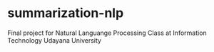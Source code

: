 # summarization-nlp
Final project for Natural Languange Processing Class at Information Technology Udayana University
